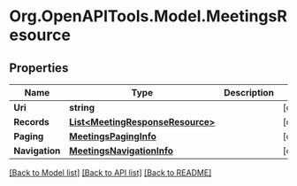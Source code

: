 
# Org.OpenAPITools.Model.MeetingsResource

## Properties

Name | Type | Description | Notes
------------ | ------------- | ------------- | -------------
**Uri** | **string** |  | [optional] 
**Records** | [**List&lt;MeetingResponseResource&gt;**](MeetingResponseResource.md) |  | [optional] 
**Paging** | [**MeetingsPagingInfo**](MeetingsPagingInfo.md) |  | [optional] 
**Navigation** | [**MeetingsNavigationInfo**](MeetingsNavigationInfo.md) |  | [optional] 

[[Back to Model list]](../README.md#documentation-for-models)
[[Back to API list]](../README.md#documentation-for-api-endpoints)
[[Back to README]](../README.md)

